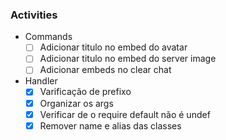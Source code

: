 ### Activities

* Commands
    - [ ] Adicionar titulo no embed do avatar
    - [ ] Adicionar titulo no embed do server image
    - [ ] Adicionar embeds no clear chat

* Handler
    - [x] Varificação de prefixo
    - [x] Organizar os args
    - [x] Verificar de o require default não é undef
    - [x] Remover name e alias das classes
